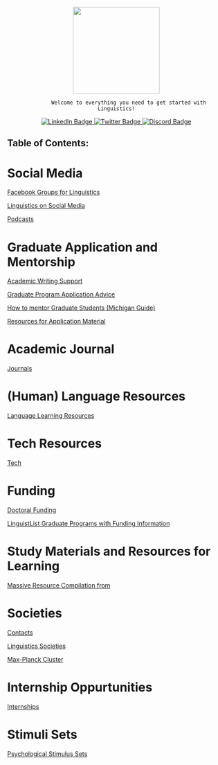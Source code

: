 <div id="header" align="center">
    <p> <img src="https://media.giphy.com/media/g7RUQDzOwozO66BmHj/giphy.gif" width="200px"><br>

            Welcome to everything you need to get started with Linguistics!
</p>

    
</div>
<div id="badges" align="center">
    <a href="https://www.linkedin.com/in/kclinguistics/">
        <img src="https://img.shields.io/badge/LinkedIn-blue?style=for-the-badge&logo=linkedin&logoColor=white" alt="LinkedIn Badge"/>
    </a>
    <a href="https://twitter.com/KCLinguistics">
        <img src="https://img.shields.io/badge/Twitter-blue?style=for-the-badge&logo=twitter&logoColor=white" alt="Twitter Badge"/>
    </a>
    <a href="https://discord.com/invite/fUnRJ4YNUr?fbclid=IwAR1TTERsHU-_ZbME_CmQcET3yEnGESqbp2cpq1Nbbbob15LihlvTM4ImqIg">
        <img src="https://img.shields.io/badge/Discord-green?style=for-the-badge&logo=discord&logoColor=blue" alt="Discord Badge"/>
    </a>
</div>





## Table of Contents:

# Social Media

[Facebook Groups for Linguistics](pages/Facebook-Groups-for-Linguistics.md)

[Linguistics on Social Media](pages/Linguistics-on-Social-Media.md)

[Podcasts](pages/Podcasts.md) 

# Graduate Application and Mentorship

[Academic Writing Support](pages/Academic-Writing-Support.md)

[Graduate Program Application Advice](pages/Graduate-Program-Application-Advice.md)

[How to mentor Graduate Students (Michigan Guide)](https://rackham.umich.edu/downloads/how-to-mentor-graduate-students.pdf)

[Resources for Application Material](pages/Resources-for-Application-Material.md)

# Academic Journal

[Journals](pages/Journals.md)

# (Human) Language Resources

[Language Learning Resources](pages/Language-Learning-Resources.md)

# Tech Resources
[Tech](pages/Tech.md)

# Funding
[Doctoral Funding](pages/Doctoral-Funding.md)

[LinguistList Graduate Programs with Funding Information](https://old.linguistlist.org/support/browse-support.cfm)

# Study Materials and Resources for Learning
 
[Massive Resource Compilation from](pages/Massive-Resource-Compilation-from.md)


# Societies 
[Contacts](pages/Contacts.md)

[Linguistics Societies](pages/Linguistics-Societies.md)

[Max-Planck Cluster](pages/Max-Planck-Cluster.md)

# Internship Oppurtunities

[Internships](pages/Internships.md)

# Stimuli Sets

[Psychological Stimulus Sets](pages/Psychological-Stimulus-Sets.md)




